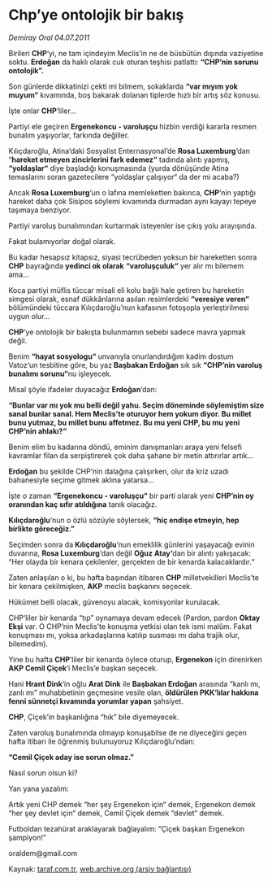 # Chp’ye ontolojik bir bakış

*Demiray Oral 04.07.2011*

<div class="yazi"><p>Birileri <strong>CHP</strong>‘yi, ne tam içindeyim Meclis’in ne de büsbütün dışında vaziyetine soktu. <strong>Erdoğan</strong> da haklı olarak cuk oturan teşhisi patlattı: <strong>“CHP’nin sorunu ontolojik”.</strong></p>
<p>Son günlerde dikkatinizi çekti mi bilmem, sokaklarda <strong>“var mıyım yok muyum“</strong> kıvamında, boş bakarak dolanan tiplerde hızlı bir artış söz konusu.</p>
<p>İşte onlar <strong>CHP</strong>‘liler...</p>
<p>Partiyi ele geçiren <strong>Ergenekoncu - varoluşçu</strong> hizbin verdiği kararla resmen bunalım yaşıyorlar, farkında değiller.</p>
<p>Kılıçdaroğlu, Atina’daki Sosyalist Enternasyonal’de <strong>Rosa Luxemburg</strong>‘dan “<strong>hareket etmeyen zincirlerini fark edemez“</strong> tadında alıntı yapmış, <strong>“yoldaşlar“</strong> diye başladığı konuşmasında (yurda dönüşünde Atina temaslarını soran gazetecilere “yoldaşlar çalışıyor“ da der mi acaba?)</p>
<p>Ancak <strong>Rosa Luxemburg</strong>‘un o lafına memleketten bakınca, <strong>CHP</strong>‘nin yaptığı hareket daha çok Sisipos söylemi kıvamında durmadan aynı kayayı tepeye taşımaya benziyor.</p>
<p>Partiyi varoluş bunalımından kurtarmak isteyenler ise çıkış yolu arayışında.</p>
<p>Fakat bulamıyorlar doğal olarak.</p>
<p>Bu kadar hesapsız kitapsız, siyasi tecrübeden yoksun bir hareketten sonra <strong>CHP</strong> bayrağında <strong>yedinci ok olarak</strong> <strong>“varoluşçuluk“</strong> yer alır mı bilemem ama...</p>
<p>Koca partiyi müflis tüccar misali eli kolu bağlı hale getiren bu hareketin simgesi olarak, esnaf dükkânlarına asılan resimlerdeki <strong>“veresiye veren“</strong> bölümündeki tüccara Kılıçdaroğlu’nun kafasının fotoşopla yerleştirilmesi uygun olur...</p>
<p><strong>CHP</strong>‘ye ontolojik bir bakışta bulunmamın sebebi sadece mavra yapmak değil.</p>
<p>Benim <strong>“hayat sosyologu“</strong> unvanıyla onurlandırdığım kadim dostum Vatoz‘un tesbitine göre, bu yaz<strong> Başbakan Erdoğan</strong> sık sık <strong>“CHP’nin varoluş bunalımı sorunu“</strong>nu işleyecek.</p>
<p>Misal şöyle ifadeler duyacağız <strong>Erdoğan</strong>‘dan:</p>
<p><strong>“Bunlar var mı yok mu belli değil yahu. Seçim döneminde söylemiştim size sanal bunlar sanal. Hem Meclis’te oturuyor hem yokum diyor. Bu millet bunu yutmaz, bu millet bunu affetmez. Bu mu yeni CHP, bu mu yeni CHP’nin ahlakı?“</strong></p>
<p>Benim elim bu kadarına döndü, eminim danışmanları araya yeni felsefi kavramlar filan da serpiştirerek çok daha şahane bir metin attırırlar artık...</p>
<p><strong>Erdoğan</strong> bu şekilde CHP‘nin dalağına çalışırken, olur da kriz uzadı bahanesiyle seçime gitmek aklına yatarsa...</p>
<p>İşte o zaman <strong>“Ergenekoncu - varoluşçu“</strong> bir parti olarak yeni <strong>CHP’nin oy oranından kaç sıfır atıldığına</strong> tanık olacağız.</p>
<p><strong>Kılıçdaroğlu</strong>‘nun o özlü sözüyle söylersek, <strong>“hiç endişe etmeyin, hep birlikte göreceğiz.”</strong></p>
<p>Seçimden sonra da<strong> Kılıçdaroğlu</strong>‘nun emeklilik günlerini yaşayacağı evinin duvarına, <strong>Rosa Luxemburg</strong>‘dan değil <strong>Oğuz Atay‘</strong>dan bir alıntı yakışacak: “Her olayda bir kenara çekilenler, gerçekten de bir kenarda kalacaklardır.“</p>
<p>Zaten anlaşılan o ki, bu hafta başından itibaren <strong>CHP</strong> milletvekilleri Meclis’te bir kenara çekilmişken, <strong>AKP</strong> meclis başkanını seçecek.</p>
<p>Hükümet belli olacak, güvenoyu alacak, komisyonlar kurulacak.</p>
<p>CHP‘liler bir kenarda “tıp” oynamaya devam edecek (Pardon, pardon <strong>Oktay Ekşi</strong> var. O CHP’nin Meclis’te konuşma yetkisi olan tek ismi malûm. Fakat konuşması mı, yoksa arkadaşlarına katılıp susması mı daha trajik olur, bilemedim).</p>
<p>Yine bu hafta <strong>CHP</strong>‘liler bir kenarda öylece oturup, <strong>Ergenekon</strong> için direnirken <strong>AKP Cemil Çiçek</strong>‘i Meclis’e başkan seçecek.</p>
<p>Hani <strong>Hrant Dink</strong>‘in oğlu <strong>Arat Dink</strong> ile <strong>Başbakan Erdoğan</strong> arasında “kanlı mı, zanlı mı” muhabbetinin geçmesine vesile olan, <strong>öldürülen PKK’lılar hakkına fenni sünnetçi kıvamında yorumlar yapan</strong> şahsiyet.</p>
<p><strong>CHP</strong>, Çiçek’in başkanlığına “hık” bile diyemeyecek.</p>
<p>Zaten varoluş bunalımında olmayıp konuşabilse de ne diyeceğini geçen hafta itibarı ile öğrenmiş bulunuyoruz Kılıçdaroğlu’ndan:</p>
<p><strong>“Cemil Çiçek aday ise sorun olmaz.”</strong></p>
<p>Nasıl sorun olsun ki?</p>
<p>Yan yana yazalım:</p>
<p>Artık yeni CHP demek “her şey Ergenekon için“ demek, Ergenekon demek “her şey devlet için“ demek, Cemil Çiçek demek “devlet“ demek.</p>
<p>Futboldan tezahürat araklayarak bağlayalım: “Çiçek başkan Ergenekon şampiyon!”</p>
<p>oraldem@gmail.com</p>
</div>

Kaynak: [taraf.com.tr](http://www.taraf.com.tr/demiray-oral/makale-chp-ye-ontolojik-bir-bakis.htm), [web.archive.org (arşiv bağlantısı)](http://web.archive.org/web/20130831181437/http://www.taraf.com.tr/demiray-oral/makale-chp-ye-ontolojik-bir-bakis.htm)
